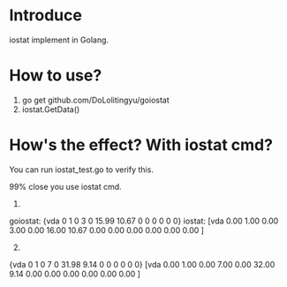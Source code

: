 # Introduce
iostat implement in Golang.

# How to use?
1. go get github.com/DoLolitingyu/goiostat
2. iostat.GetData()

# How's the effect? With iostat cmd?
You can run iostat_test.go to verify this. 

99% close you use iostat cmd.

1. 
goiostat: {vda 0 1 0 3 0 15.99 10.67 0 0 0 0 0 0}
iostat:   [vda 0.00 1.00 0.00 3.00 0.00 16.00 10.67 0.00 0.00 0.00 0.00 0.00 0.00 ]

2.
{vda 0 1 0 7 0 31.98 9.14 0 0 0 0 0 0}
[vda 0.00 1.00 0.00 7.00 0.00 32.00 9.14 0.00 0.00 0.00 0.00 0.00 0.00 ]
